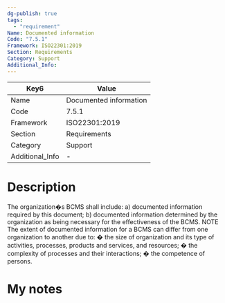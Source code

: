 ```yaml
---
dg-publish: true
tags:
  - "requirement"
Name: Documented information
Code: "7.5.1"
Framework: ISO22301:2019
Section: Requirements
Category: Support
Additional_Info: 
---
```


<div><table class="dataview table-view-table"><thead class="table-view-thead"><tr class="table-view-tr-header"><th class="table-view-th"><span>Key</span><span class="dataview small-text">6</span></th><th class="table-view-th"><span>Value</span></th></tr></thead><tbody class="table-view-tbody"><tr><td><span>Name</span></td><td><span>Documented information</span></td></tr><tr><td><span>Code</span></td><td><span>7.5.1</span></td></tr><tr><td><span>Framework</span></td><td><span>ISO22301:2019</span></td></tr><tr><td><span>Section</span></td><td><span>Requirements</span></td></tr><tr><td><span>Category</span></td><td><span>Support</span></td></tr><tr><td><span>Additional_Info</span></td><td><span>-</span></td></tr></tbody></table></div>

# Description

The organization�s BCMS shall include: a) documented information required by this document; b) documented information determined by the organization as being necessary for the effectiveness of the BCMS.  NOTE The extent of documented information for a BCMS can differ from one organization to another due to: � the size of organization and its type of activities, processes, products and services, and resources; � the complexity of processes and their interactions; � the competence of persons.

# My notes
